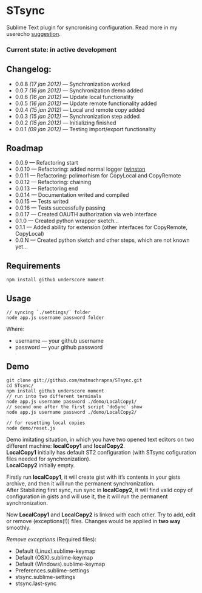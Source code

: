 # STsync #

Sublime Text plugin for syncronising configuration. Read more in my userecho [suggestion][1].

### Current state: in active development ###


## Changelog: ##

* 0.0.8 *(17 jan 2012)* — Synchronization worked
* 0.0.7 *(16 jan 2012)* — Synchronization demo added
* 0.0.6 *(16 jan 2012)* — Update local functionality
* 0.0.5 *(16 jan 2012)* — Update remote functionality added
* 0.0.4 *(15 jan 2012)* — Local and remote copy added
* 0.0.3 *(15 jan 2012)* — Synchronization step added
* 0.0.2 *(15 jan 2012)* — Initializing finished
* 0.0.1 *(09 jan 2012)* — Testing import/export functionality


## Roadmap ##

* 0.0.9 — Refactoring start
* 0.0.10 — Refactoring: added normal logger ([winston][2]
* 0.0.11 — Refactoring: polimorhism for CopyLocal and CopyRemote
* 0.0.12 — Refactoring: chaining
* 0.0.13 — Refactoring end
* 0.0.14 — Documentation writed and compiled
* 0.0.15 — Tests writed
* 0.0.16 — Tests successfully passing
* 0.0.17 — Created OAUTH authorization via web interface
* 0.1.0 — Created python wrapper sketch…
* 0.1.1 — Added ability for extension (other interfaces for CopyRemote, CopyLocal)
* 0.0.N — Created python sketch and other steps, which are not known yet…


## Requirements ##

    npm install github underscore moment


## Usage ##
    
    // syncing `./settings/` folder
    node app.js username password folder

Where:

* username — your github username
* password — your github password


## Demo ##

    git clone git://github.com/matmuchrapna/STsync.git
    cd STsync/
    npm install github underscore moment
    // run into two different terminals
    node app.js username password ./demo/LocalCopy1/
    // second one after the first script 'doSync' show
    node app.js username password ./demo/LocalCopy2/

    // for resetting local copies
    node demo/reset.js

Demo imitating situation, in which you have two opened text editors on two different machine: **localCopy1** and **localCopy2**.  
**LocalCopy1** initially has default ST2 configuration (with STsync cofiguration files needed for synchronization).  
**LocalCopy2** initially empty.

Firstly run **localCopy1**, it will create gist with it’s contents in your gists archive, and then it will run the permanent synchronization.  
After Stabilizing first sync, run sync in **localCopy2**, it will find valid copy of configuration in gists and will use it, the it will run the permanent synchronization.

Now **LocalCopy1** and **LocalCopy2** is linked with each other. Try to add, edit or remove (exceptions(!)) files. Changes would be applied in **two way** smoothly.

*Remove exceptions* (Required files):

* Default (Linux).sublime-keymap
* Default (OSX).sublime-keymap
* Default (Windows).sublime-keymap
* Preferences.sublime-settings
* stsync.sublime-settings
* stsync.last-sync



[1]: http://sublimetext.userecho.com/topic/111402-syncing-settings-files-and-plugins-list-with-gistgithubcom/ 'Syncing settings files and plugins list with gist.github.com'
[2]: https://github.com/flatiron/winston "multi-transport async logging library for node.js"